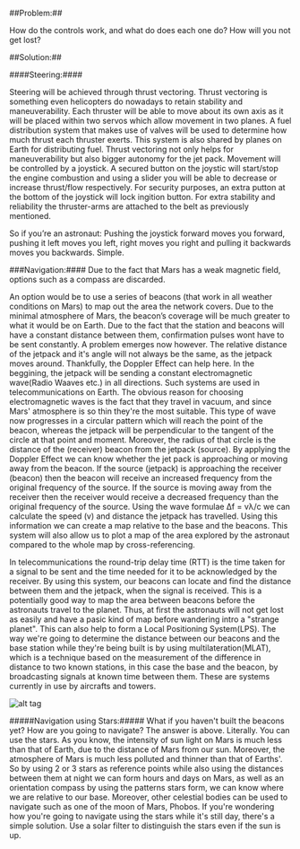 ##Problem:##

How do the controls work, and what do does each one do? How will you not get lost?

##Solution:##

####Steering:####

Steering will be achieved through thrust vectoring. Thrust vectoring is
something even helicopters do nowadays to retain stability and
maneuverability. Each thruster will be able to move about its own axis
as it will be placed within two servos which allow movement in two
planes. A fuel distribution system that makes use of valves will be used
to determine how much thrust each thruster exerts. This system is also shared
by planes on Earth for distributing fuel. Thrust vectoring not only helps for maneuverability but also bigger autonomy for the jet pack.
Movement will be controlled by a joystick. A secured button on the joystic will start/stop the engine combustion and using a slider you will be able to decrease or increase thrust/flow respectively. For security purposes, an extra putton at the bottom of the joystick will lock ingition button. For extra stability and reliability the thruster-arms are attached to the belt as 
previously mentioned.

So if you’re an astronaut: Pushing the joystick forward moves you
forward, pushing it left moves you left, right moves you right and
pulling it backwards moves you backwards. Simple.

###Navigation:####
Due to the fact that Mars has a weak magnetic field, options such as a compass are discarded.

An option would be to use a series of beacons (that work in all
weather conditions on Mars) to map out the area the network covers. Due
to the minimal atmosphere of Mars, the beacon’s coverage will be much
greater to what it would be on Earth.
Due to the fact that the station and beacons will have a constant distance between them, confirmation pulses wont have to be sent constantly.
A problem emerges now however. The relative distance of the jetpack and it's angle will not always be the same, as the jetpack moves around. Thankfully, the Doppler Effect can help here. In the beggining, the jetpack will be sending a constant electromagnetic wave(Radio Waaves etc.) in all directions. Such systems are used in telecommunications on Earth. The obvious reason for choosing electromagnetic waves is the fact that they travel in vacuum, and since Mars' atmosphere is so thin they're the most suitable. This type of wave now progresses in a circular pattern which will reach the point of the beacon, whereas the jetpack will be perpendicular to the tangent of the circle at that point and moment. Moreover, the radius of that circle is the distance of the (receiver) beacon from the jetpack (source). By applying the Doppler Effect we can know whether the jet pack is approaching or moving away from the beacon. If the source (jetpack) is approaching the receiver (beacon) then the beacon will receive an increased frequency from the original frequency of the source. If the source is moving away from the receiver then the receiver would receive a decreased frequency than the original frequency of the source. Using the wave formulae Δf = vλ/c we can calculate the speed (v) and distance the jetpack has travelled. Using this information we can create a map relative to the base and the beacons. This system will also allow us to plot a map of the area explored by the astronaut compared to the whole map by cross-referencing.

In telecommunications the round-trip delay time (RTT) is the time taken for a signal to be sent and the time needed for it to be acknowledged by the receiver. By using this system, our beacons can locate and find the distance between them and the jetpack, when the signal is received. This is a potentially good way to map the area between beacons before the astronauts travel to the planet. Thus, at first the astronauts will not get lost as easily and have a pasic kind of map before wandering intro a "strange planet". This can also help to form a Local Positioning System(LPS). The way we're going to determine the distance between our beacons and the base station while they're being built is by using multilateration(MLAT), which is a technique based on the measurement of the difference in distance to two known stations, in this case the base and the beacon, by broadcasting signals at known time between them. These are systems currently in use by aircrafts and towers.

![alt tag](http://i.imgur.com/piau5gx.png)

#####Navigation using Stars:#####
What if you haven't built the beacons yet? How are you going to navigate?
The answer is above. Literally. You can use the stars. As you know, the intensity of sun light on Mars is much less than that of Earth, due to the distance of Mars from our sun. Moreover, the atmosphere of Mars is much less polluted and thinner than that of Earths'. So by using 2 or 3 stars as reference points while also using the distances between them at night we can form hours and days on Mars, as well as an orientation compass by using the patterns stars form, we can know where we are relative to our base. Moreover, other celestial bodies can be used to navigate such as one of the moon of Mars, Phobos. If you're wondering how you're going to navigate using the stars while it's still day, there's a simple solution. Use a solar filter to distinguish the stars even if the sun is up.
